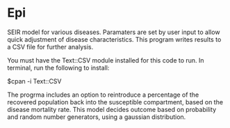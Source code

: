 Epi
===
SEIR model for various diseases. Paramaters are set by user input to allow quick adjustment of disease characteristics. This program writes results to a CSV file for further analysis. 

You must have the Text::CSV module installed for this code to run. In terminal, run the following to install:

$cpan -i Text::CSV

The progrma includes an option to reintroduce a percentage of the recovered population back into the susceptible compartment, based on the disease mortality rate. This model decides outcome based on probability and random number generators, using a gaussian distribution.
